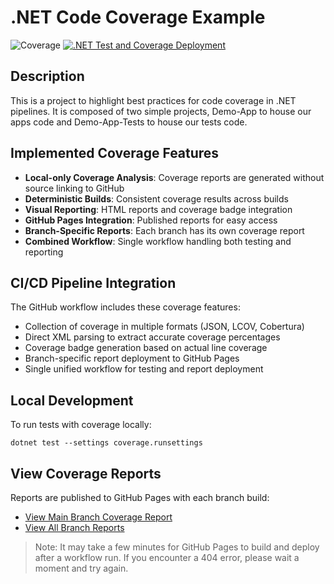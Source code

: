 # .NET Code Coverage Example

![Coverage](https://krishh-amilineni.github.io/code-coverage-example/branches/main/coverage-badge.svg) [![.NET Test and Coverage Deployment](https://github.com/krishh-amilineni/code-coverage-example/actions/workflows/dotnet-test-and-deploy-coverage.yml/badge.svg)](https://github.com/krishh-amilineni/code-coverage-example/actions/workflows/dotnet-test-and-deploy-coverage.yml)

## Description
This is a project to highlight best practices for code coverage in .NET pipelines. It is composed of two simple projects, Demo-App to house our apps code and Demo-App-Tests to house our tests code.

## Implemented Coverage Features

- **Local-only Coverage Analysis**: Coverage reports are generated without source linking to GitHub
- **Deterministic Builds**: Consistent coverage results across builds
- **Visual Reporting**: HTML reports and coverage badge integration
- **GitHub Pages Integration**: Published reports for easy access
- **Branch-Specific Reports**: Each branch has its own coverage report
- **Combined Workflow**: Single workflow handling both testing and reporting

## CI/CD Pipeline Integration

The GitHub workflow includes these coverage features:

- Collection of coverage in multiple formats (JSON, LCOV, Cobertura)
- Direct XML parsing to extract accurate coverage percentages
- Coverage badge generation based on actual line coverage
- Branch-specific report deployment to GitHub Pages
- Single unified workflow for testing and report deployment

## Local Development

To run tests with coverage locally:

```
dotnet test --settings coverage.runsettings
```

## View Coverage Reports

Reports are published to GitHub Pages with each branch build:
- [View Main Branch Coverage Report](https://krishh-amilineni.github.io/code-coverage-example/branches/main/index.html)
- [View All Branch Reports](https://krishh-amilineni.github.io/code-coverage-example/)

> Note: It may take a few minutes for GitHub Pages to build and deploy after a workflow run. If you encounter a 404 error, please wait a moment and try again.

